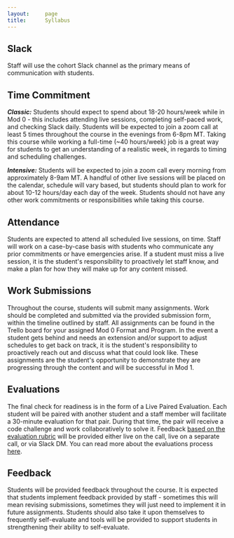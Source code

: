 ```yaml
---
layout:     page
title:      Syllabus
---
```


## Slack

Staff will use the cohort Slack channel as the primary means of communication with students.

## Time Commitment

**_Classic:_** Students should expect to spend about 18-20 hours/week while in Mod 0 - this includes attending live sessions, completing  self-paced work, and checking Slack daily. Students will be expected to join a zoom call at least 5 times throughout the course in the evenings from 6-8pm MT. Taking this course while working a full-time (~40 hours/week) job is a great way for students to get an understanding of a realistic week, in regards to timing and scheduling challenges.

**_Intensive:_** Students will be expected to join a zoom call every morning from approximately 8-9am MT. A handful of other live sessions will be placed on the calendar, schedule will vary based, but students should plan to work for about 10-12 hours/day each day of the week. Students should not have any other work commitments or responsibilities while taking this course.

## Attendance

Students are expected to attend all scheduled live sessions, on time. Staff will work on a case-by-case basis with students who communicate any prior commitments or have emergencies arise. If a student must miss a live session, it is the student's responsibility to proactively let staff know, and make a plan for how they will make up for any content missed. 

## Work Submissions

Throughout the course, students will submit many assignments. Work should be completed and submitted via the provided submission form, within the timeline outlined by staff. All assignments can be found in the Trello board for your assigned Mod 0 Format and Program. In the event a student gets behind and needs an extension and/or support to adjust schedules to get back on track, it is the student's responsibility to proactively reach out and discuss what that could look like. These assignments are the student's opportunity to demonstrate they are progressing through the content and will be successful in Mod 1.

## Evaluations

The final check for readiness is in the form of a Live Paired Evaluation. Each student will be paired with another student and a staff member will facilitate a 30-minute evaluation for that pair. During that time, the pair will receive a code challenge and work collaboratively to solve it. Feedback [based on the evaluation rubric](https://turingschool.notion.site/turingschool/9d22c7265b4e4d75a994496605ec8e94?v=3232bf7092914bb998b63b3f12c9be62) will be provided either live on the call, live on a separate call, or via Slack DM. You can read more about the evaluations process [here](https://mod0.turing.edu/shared/shared/evals).

## Feedback

Students will be provided feedback throughout the course. It is expected that students implement feedback provided by staff - sometimes this will mean revising submissions, sometimes they will just need to implement it in future assignments. Students should also take it upon themselves to frequently self-evaluate and tools will be provided to support students in strengthening their ability to self-evaluate.

<br>
<br>